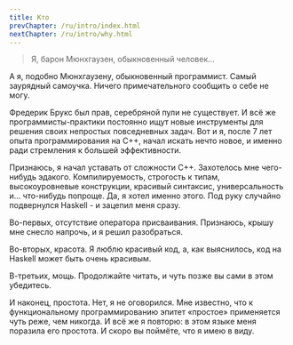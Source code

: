 ```yaml
---
title: Кто
prevChapter: /ru/intro/index.html
nextChapter: /ru/intro/why.html
---
```


> Я, барон Мюнхгаузен, обыкновенный человек... 

А я, подобно Мюнхгаузену, обыкновенный программист. Самый заурядный самоучка. Ничего примечательного сообщить о себе не могу.

Фредерик Брукс был прав, серебряной пули не существует. И всё же программисты-практики постоянно ищут новые инструменты для решения своих непростых повседневных задач. Вот и я, после 7 лет опыта программирования на C++, начал искать нечто новое, и именно ради стремления к большей эффективности.

Признаюсь, я начал уставать от сложности C++. Захотелось мне чего-нибудь эдакого. Компилируемость, строгость к типам, высокоуровневые конструкции, красивый синтаксис, универсальность и... что-нибудь попроще. Да, я хотел именно этого. Под руку случайно подвернулся Haskell - и зацепил меня сразу.

Во-первых, отсутствие оператора присваивания. Признаюсь, крышу мне снесло напрочь, и я решил разобраться.

Во-вторых, красота. Я люблю красивый код, а, как выяснилось, код на Haskell может быть очень красивым.

В-третьих, мощь. Продолжайте читать, и чуть позже вы сами в этом убедитесь.

И наконец, простота. Нет, я не оговорился. Мне известно, что к функциональному программированию эпитет «простое» применяется чуть реже, чем никогда. И всё же я повторю: в этом языке меня поразила его простота. И скоро вы поймёте, что я имею в виду.
